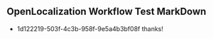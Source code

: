 ## OpenLocalization Workflow Test MarkDown
* 1d122219-503f-4c3b-958f-9e5a4b3bf08f thanks!

<!--HONumber=Jul16_HO4-->


